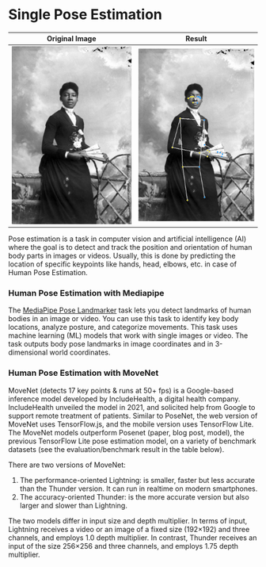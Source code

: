 # Single Pose Estimation

Original Image            |  Result
:-------------------------:|:-------------------------:
![](https://github.com/PhilippeMitch/Single-Pose-Estimation/blob/main/images/women.jpg)  |  ![](https://github.com/PhilippeMitch/Single-Pose-Estimation/blob/main/images/result.png)

Pose estimation is a task in computer vision and artificial intelligence (AI) where the goal is to detect and track the position and orientation of human body parts in images or videos. Usually, this is done by predicting the location of specific keypoints like hands, head, elbows, etc. in case of Human Pose Estimation.

### Human Pose Estimation with Mediapipe
The [MediaPipe Pose Landmarker](https://developers.google.com/mediapipe/solutions/vision/pose_landmarker) task lets you detect landmarks of human bodies in an image or video. You can use this task to identify key body locations, analyze posture, and categorize movements. This task uses machine learning (ML) models that work with single images or video. The task outputs body pose landmarks in image coordinates and in 3-dimensional world coordinates.

### Human Pose Estimation with MoveNet
MoveNet (detects 17 key points & runs at 50+ fps) is a Google-based inference model developed by IncludeHealth, a digital health company. IncludeHealth unveiled the model in 2021, and solicited help from Google to support remote treatment of patients. Similar to PoseNet, the web version of MoveNet uses TensorFlow.js, and the mobile version uses TensorFlow Lite. The MoveNet models outperform Posenet (paper, blog post, model), the previous TensorFlow Lite pose estimation model, on a variety of benchmark datasets (see the evaluation/benchmark result in the table below).

There are two versions of MoveNet: 
1. The performance-oriented Lightning: is smaller, faster but less accurate than the Thunder version. It can run in realtime on modern smartphones. 
2. The accuracy-oriented Thunder:  is the more accurate version but also larger and slower than Lightning. 

The two models differ in input size and depth multiplier. In terms of input, Lightning receives a video or an image of a fixed size
(192×192) and three channels, and employs 1.0 depth multiplier. In contrast, Thunder receives an input of the size 256×256 and three channels, and employs 1.75 depth multiplier. 

